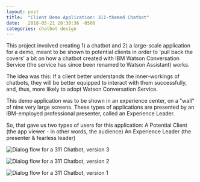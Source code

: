 ```yaml
---
layout: post
title:  "Client Demo Application: 311-themed Chatbot"
date:   2018-05-21 20:30:36 -0500
categories: chatbot design
---
```


This project involved creating 1) a chatbot and 2) a large-scale application for a demo, meant to be shown to potential clients in order to 'pull back the covers' a bit on how a chatbot created with IBM Watson Conversation Service (the service has since been renamed to Watson Assistant) works.

The idea was this:
If a client better understands the inner-workings of chatbots,
they will be better equipped to interact with them successfully, and, thus,
more likely to adopt Watson Conversation Service.


This demo application was to be shown in an experience center, on a "wall" of nine very large screens.
These types of applications are presented by an IBM-employed professional presenter, called an Experience Leader.

So, that gave us two types of users for this application:
A Potential Client (the app viewer - in other words, the audience)
An Experience Leader (the presenter & fearless leader)

![Dialog flow for a 311 Chatbot, version 3]({{site.url}}/assets/Rokerbot_dialog_flow.png)





![Dialog flow for a 311 Chatbot, version 2]({{site.url}}/assets/Whiteboard_rokerbot_dialog_flow.JPG)





![Dialog flow for a 311 Chatbot, version 1]({{site.url}}/assets/Notebook_Rokerbot_dialog_flow.JPG)
